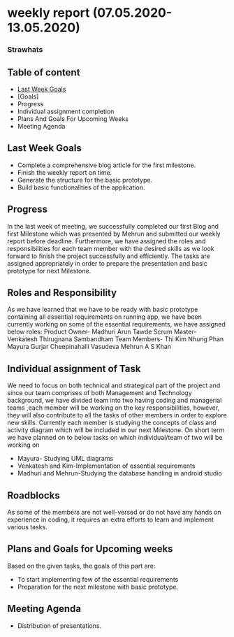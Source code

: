 # weekly report (07.05.2020-13.05.2020)
### Strawhats
## Table of content
*	[Last Week Goals](#lastweek)
*	[Goals]
*	Progress 
*	Individual assignment completion
*	Plans And Goals For Upcoming Weeks
*   Meeting Agenda
## Last Week Goals
*	Complete a comprehensive blog article for the first milestone.
*	Finish the weekly report on time.
*	Generate the structure for the basic prototype.
*	Build basic functionalities of the application.
## Progress
In the last week of meeting, we successfully completed our first Blog and first Milestone which was presented by Mehrun and 
submitted our weekly report before deadline. Furthermore, we have assigned the roles and responsibilities for each team member with 
the desired skills as we look forward to finish the project successfully and efficiently. The tasks are assigned appropriately in order
to prepare the presentation and basic prototype for next Milestone. 
## Roles and Responsibility
As we have learned that we have to be ready with basic prototype containing all essential requirements on running app, we have been
currently working on some of the essential requirements, we have assigned below roles:
Product Owner- Madhuri Arun Tawde
Scrum Master- Venkatesh Thirugnana Sambandham
Team Members- Thi Kim Nhung Phan
                            Mayura Gurjar Cheepinahalli Vasudeva
		     Mehrun A S Khan
## Individual assignment of Task
We need to focus on both technical and strategical part of the project and since our team comprises of both Management and
Technology background, we have divided team into two having coding and managerial teams ,each member will be working on the key
responsibilities, however, they will also contribute to all the tasks of other members in order to explore new skills. Currently each 
member is studying the concepts of class and activity diagram which will be included in our next Milestone. On short term we have planned
on to below tasks on which individual/team of two will be working on
*	Mayura- Studying UML diagrams
*	Venkatesh and Kim-Implementation of essential requirements  
*	Madhuri and Mehrun-Studying the database handling in android studio
## Roadblocks 
As some of the members are not well-versed or do not have any hands on experience in coding, it requires an extra efforts 
to learn and implement various tasks.

## Plans and Goals for Upcoming weeks
Based on the given tasks, the goals of this part are:
*	To start implementing few of the essential requirements
*	Preparation for the next milestone with basic prototype.
## Meeting Agenda
*	Distribution of presentations.